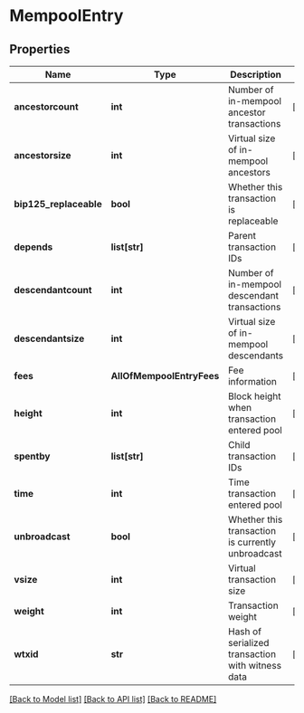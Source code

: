# MempoolEntry

## Properties
Name | Type | Description | Notes
------------ | ------------- | ------------- | -------------
**ancestorcount** | **int** | Number of in-mempool ancestor transactions | [optional] 
**ancestorsize** | **int** | Virtual size of in-mempool ancestors | [optional] 
**bip125_replaceable** | **bool** | Whether this transaction is replaceable | [optional] 
**depends** | **list[str]** | Parent transaction IDs | [optional] 
**descendantcount** | **int** | Number of in-mempool descendant transactions | [optional] 
**descendantsize** | **int** | Virtual size of in-mempool descendants | [optional] 
**fees** | **AllOfMempoolEntryFees** | Fee information | [optional] 
**height** | **int** | Block height when transaction entered pool | [optional] 
**spentby** | **list[str]** | Child transaction IDs | [optional] 
**time** | **int** | Time transaction entered pool | [optional] 
**unbroadcast** | **bool** | Whether this transaction is currently unbroadcast | [optional] 
**vsize** | **int** | Virtual transaction size | [optional] 
**weight** | **int** | Transaction weight | [optional] 
**wtxid** | **str** | Hash of serialized transaction with witness data | [optional] 

[[Back to Model list]](../README.md#documentation-for-models) [[Back to API list]](../README.md#documentation-for-api-endpoints) [[Back to README]](../README.md)

